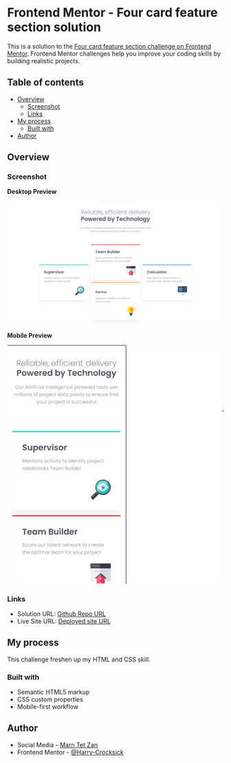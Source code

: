 # Frontend Mentor - Four card feature section solution

This is a solution to the [Four card feature section challenge on Frontend Mentor](https://www.frontendmentor.io/challenges/four-card-feature-section-weK1eFYK). Frontend Mentor challenges help you improve your coding skills by building realistic projects. 

## Table of contents

- [Overview](#overview)
  - [Screenshot](#screenshot)
  - [Links](#links)
- [My process](#my-process)
  - [Built with](#built-with)
- [Author](#author)

## Overview

### Screenshot
**Desktop Preview**

![Four Card Desktop Preview](./assets/desktop.png)

**Mobile Preview**

![Four Card Mobile Preview](./assets/mobile.png)

### Links

- Solution URL: [Github Repo URL](https://github.com/Harry-Crocksick/four-card-section)
- Live Site URL: [Deployed site URL](https://marn-four-card.netlify.app/)

## My process
This challenge freshen up my HTML and CSS skill.

### Built with

- Semantic HTML5 markup
- CSS custom properties
- Mobile-first workflow

## Author

- Social Media - [Marn Tet Zan](https://www.facebook.com/james.christian.3914207)
- Frontend Mentor - [@Harry-Crocksick](https://www.frontendmentor.io/profile/Harry-Crocksick)